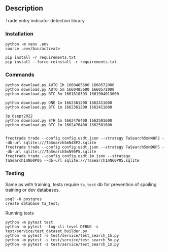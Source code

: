 ## Description

Trade entry indicator detection library 

### Installation

```
python -m venv .env
source .env/bin/activate

pip install -r requirements.txt
pip install --force-reinstall -r requirements.txt
```

### Commands

```
python download.py AUTO 1h 1660485600 1660572000
python download.py AUTO 5m 1660485600 1660572000
python download.py BTC 5m 1661818393 1661904013000

python download.py ONE 1m 1662361200 1662411600
python download.py BTC 1m 1662361200 1662411600

3p 6sept2022
python download.py ETH 1m 1662476400 1662501600
python download.py BTC 1m 1662476400 1662501600
```

```

freqtrade trade --config config.usdt.json --strategy TaSearch5mN48P2 --db-url sqlite:///TaSearch5mN48P2.sqlite
freqtrade trade --config config.usdt.json --strategy TaSearch5mN96P5 --db-url sqlite:///TaSearch5mN96P5.sqlite
freqtrade trade --config config.usdt.1m.json --strategy TaSearch1mN60P05 --db-url sqlite:///TaSearch1mN60P05.sqlite
```

### Testing

Same as with training, tests require `ta_test` db for prevention of spoiling training or dev databases.

```
psql -U postgres
create database ta_test;
``` 

Running tests

```
python -m pytest test
python -m pytest --log-cli-level DEBUG -s test/service/test_dataset_builder.py
python -m pytest -s test/service/test_search_1h.py
python -m pytest -s test/service/test_search_5m.py
python -m pytest -s test/service/test_search_1m.py

```